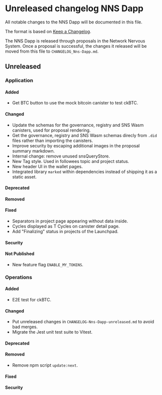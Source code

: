 # Unreleased changelog NNS Dapp

All notable changes to the NNS Dapp will be documented in this file.

The format is based on [Keep a Changelog](https://keepachangelog.com/en/1.0.0/).

The NNS Dapp is released through proposals in the Network Nervous System. Once a
proposal is successful, the changes it released will be moved from this file to
`CHANGELOG_Nns-Dapp.md`.

## Unreleased

### Application

#### Added

* Get BTC button to use the mock bitcoin canister to test ckBTC.

#### Changed

* Update the schemas for the governance, registry and SNS Wasm canisters, used for proposal rendering.
* Get the governance, registry and SNS Wasm schemas direcly from `.did` files rather than importing the canisters.
* Improve security by escaping additional images in the proposal summary markdown.
* Internal change: remove unused snsQueryStore.
* New Tag style. Used in followees topic and project status.
* New header UI in the wallet pages.
* Integrated library `marked` within dependencies instead of shipping it as a static asset.

#### Deprecated
#### Removed

#### Fixed

* Separators in project page appearing without data inside.
* Cycles displayed as T Cycles on canister detail page.
* Add "Finalizing" status in projects of the Launchpad.

#### Security

#### Not Published

* New feature flag `ENABLE_MY_TOKENS`.

### Operations

#### Added

* E2E test for ckBTC.

#### Changed

* Put unreleased changes in `CHANGELOG-Nns-Dapp-unreleased.md` to avoid bad merges.
* Migrate the Jest unit test suite to Vitest.

#### Deprecated
#### Removed

* Remove npm script `update:next`.

#### Fixed

#### Security
